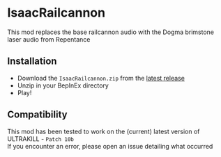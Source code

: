 # IsaacRailcannon

This mod replaces the base railcannon audio with the Dogma brimstone laser audio from Repentance

## Installation

- Download the `IsaacRailcannon.zip` from the [latest release](https://github.com/krista-chan/IsaacRailcannon/releases/tag/v0.1.0)
- Unzip in your BepInEx directory
- Play!

## Compatibility

This mod has been tested to work on the (current) latest version of ULTRAKILL - `Patch 10b`  
If you encounter an error, please open an issue detailing what occurred
